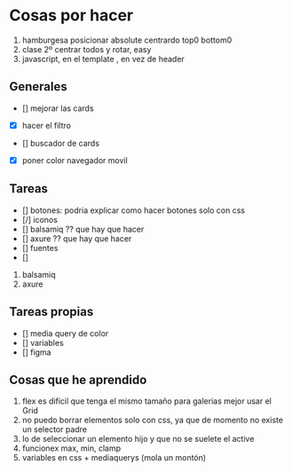 # Cosas por hacer

1. hamburgesa posicionar absolute centrardo top0 bottom0
1. clase 2º centrar todos y rotar, easy
1. javascript, en el template , en vez de header


## Generales

- [] mejorar las cards
- [X] hacer el filtro
- [] buscador de cards
- [X] poner color navegador movil

## Tareas
- [] botones: podria explicar como hacer botones solo con css 
- [/] iconos
- [] balsamiq  ?? que hay que hacer 
- [] axure    ?? que hay que hacer 
- [] fuentes
- []

1. balsamiq
1. axure



## Tareas propias

- [] media query de color 
- [] variables
- [] figma


## Cosas que he aprendido
1. flex es dificil que tenga el mismo tamaño para galerias mejor usar el Grid
1. no puedo borrar elementos solo con css, ya que de momento no existe un selector padre
1. lo de seleccionar un elemento hijo y que no se suelete el active
1. funcionex max, min, clamp
1. variables en css + mediaquerys (mola un montón)